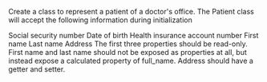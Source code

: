 Create a class to represent a patient of a doctor's office. The Patient class will accept the following information during initialization

Social security number
Date of birth
Health insurance account number
First name
Last name
Address
The first three properties should be read-only. First name and last name should not be exposed as properties at all, but instead expose a calculated property of full_name. Address should have a getter and setter.
